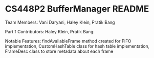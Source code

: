 # CS448P2 BufferManager README

Team Members: Vani Daryani, Haley Klein, Pratik Bang

Part 1 Contributors: Haley Klein, Pratik Bang

Notable Features: findAvailableFrame method created for FIFO implementation, CustomHashTable class for hash table implementation, FrameDesc class to store metadata about each frame